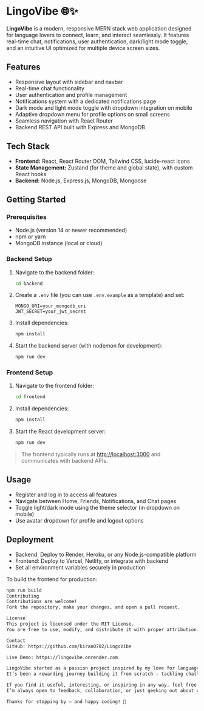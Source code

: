 # LingoVibe 🌐✨

**LingoVibe** is a modern, responsive MERN stack web application designed for language lovers to connect, learn, and interact seamlessly. It features real-time chat, notifications, user authentication, dark/light mode toggle, and an intuitive UI optimized for multiple device screen sizes.

## Features

- Responsive layout with sidebar and navbar  
- Real-time chat functionality  
- User authentication and profile management  
- Notifications system with a dedicated notifications page  
- Dark mode and light mode toggle with dropdown integration on mobile  
- Adaptive dropdown menu for profile options on small screens  
- Seamless navigation with React Router  
- Backend REST API built with Express and MongoDB  

## Tech Stack

- **Frontend:** React, React Router DOM, Tailwind CSS, lucide-react icons  
- **State Management:** Zustand (for theme and global state), with custom React hooks  
- **Backend:** Node.js, Express.js, MongoDB, Mongoose  

## Getting Started

### Prerequisites

- Node.js (version 14 or newer recommended)  
- npm or yarn  
- MongoDB instance (local or cloud)  

### Backend Setup

1. Navigate to the backend folder:
    ```bash
    cd backend
    ```

2. Create a `.env` file (you can use `.env.example` as a template) and set:
    ```env
    MONGO_URI=your_mongodb_uri
    JWT_SECRET=your_jwt_secret
    ```

3. Install dependencies:
    ```bash
    npm install
    ```

4. Start the backend server (with nodemon for development):
    ```bash
    npm run dev
    ```

### Frontend Setup

1. Navigate to the frontend folder:
    ```bash
    cd frontend
    ```

2. Install dependencies:
    ```bash
    npm install
    ```

3. Start the React development server:
    ```bash
    npm run dev
    ```

> The frontend typically runs at [http://localhost:3000](http://localhost:3000) and communicates with backend APIs.

## Usage

- Register and log in to access all features  
- Navigate between Home, Friends, Notifications, and Chat pages  
- Toggle light/dark mode using the theme selector (in dropdown on mobile)  
- Use avatar dropdown for profile and logout options  

## Deployment

- Backend: Deploy to Render, Heroku, or any Node.js-compatible platform  
- Frontend: Deploy to Vercel, Netlify, or integrate with backend  
- Set all environment variables securely in production  

To build the frontend for production:
```bash
npm run build
Contributing
Contributions are welcome!
Fork the repository, make your changes, and open a pull request.

License
This project is licensed under the MIT License.
You are free to use, modify, and distribute it with proper attribution.

Contact
GitHub: https://github.com/kiran0702/LingoVibe

Live Demo: https://lingovibe.onrender.com

LingoVibe started as a passion project inspired by my love for languages, culture, and tech.  
It’s been a rewarding journey building it from scratch — tackling challenges, learning new tools, and bringing this idea to life.

If you find it useful, interesting, or inspiring in any way, feel free to leave a ⭐ on the repo or share your thoughts!  
I’m always open to feedback, collaboration, or just geeking out about code.

Thanks for stopping by — and happy coding! 🚀
